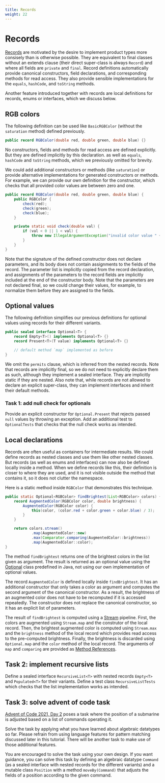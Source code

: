 ```yaml
---
title: Records
weight: 22
---
```


# Records

[Records](https://openjdk.java.net/jeps/395)
are motivated by the desire to implement product types
more consisely than is otherwise possible.
They are equivalent to final classes without an extends clause
(their direct super-class is always `Record`)
and where all fields are `private` and `final`.
Record definitions automatically provide canonical constructors,
field declarations, and corresponding methods for read access.
They also provide sensible implementations
for the `equals`, `hashCode`, and `toString` methods.

Another feature introduced together with records are
local definitions for records, enums or interfaces,
which we discuss below.

## RGB colors

The following definition can be used like `BasicRGBColor` 
(without the `saturation` method)
defined previously.

```java
public record RGBColor(double red, double green, double blue) {}
```

No constructors, fields and methods for read access are defined explicitly.
But they are defined implicitly by this declaration.
as well as `equals`, `hashCode` and `toString` methods,
which we previously omitted for brevity.

We could add additional constructors or methods (like `saturation`)
or provide alternative implementations for generated constructors or methods.
For example, we can provide our own definition for the constructor,
which checks that all provided color values are between zero and one.

```java
public record RGBColor(double red, double green, double blue) {
    public RGBColor {
        check(red);
        check(green);
        check(blue);
    }

    private static void check(double val) {
        if (val < 0 || 1 < val) {
            throw new IllegalArgumentException("invalid color value " + val);
        }
    }
}
```

Note that the signature of the defined constructor does not declare parameters,
and its body does not contain assignments to the fields of the record.
The parameter list is implicitly copied from the record declaration,
and assignments of the parameters to the record fields are implicitly included
at the end of the constructor body.
Note that the parameters are not declared final,
so we could change their values, for example, to normalize them
before they are assigned to the fields.

## Optional values

The following definition simplifies our previous definitions for optional values 
using records for their different variants.

```java
public sealed interface Optional<T> {
    record Empty<T>() implements Optional<T> {}
    record Present<T>(T value) implements Optional<T> {}

    // default method `map` implemented as before
}
```

We omit the `permits` clause, which is inferred from the nested records.
Note that records are implicitly final, 
so we do not need to explicitly declare them as such,
although they implement a sealed interface.
They are implicitly static if they are nested.
Also note that, 
while records are not allowed to declare an explicit super-class,
they can implement interfaces and inherit their default methods.

### Task 1: add null check for optionals

Provide an explicit constructor for `Optional.Present`
that rejects passed `null` values by throwing an exception.
Add an additional test to `OptionalTests`
that checks that the null check works as intended.

## Local declarations

Records are often useful as containers for intermediate results.
We could define records as nested classes and use them like other nested classes.
But records (as well as enums and interfaces) can now also be defined locally
inside a method.
When we define records like this, 
their definition is closer to where they are used,
and it is not visible outside the method that contains it,
so it does not clutter the namespace.

Here is a static method inside `RGBColor` that demonstrates this technique.

```java
public static Optional<RGBColor> findBrightest(List<RGBColor> colors) {
    record AugmentedColor(RGBColor color, double brightness) {
        AugmentedColor(RGBColor color) {
            this(color, (color.red + color.green + color.blue) / 3);
        }
    }

    return colors.stream()
            .map(AugmentedColor::new)
            .max(Comparator.comparing(AugmentedColor::brightness))
            .map(AugmentedColor::color);
}
```

The method `findBrightest` returns one of the brightest colors
in the list given as argument.
The result is returned as an optional value
using the
[Optional](https://docs.oracle.com/en/java/javase/17/docs/api/java.base/java/util/Optional.html)
class predefined in Java, 
not using our own implementation of optional values.

The record `AugmentedColor` is defined locally inside `findBrightest`.
It has an additional constructor that only takes a color as argument
and computes the second argument of the canonical constructor.
As a result, 
the brightness of an augmented color does not have to be recomputed
if it is accessed repeatedly.
The constructor does not replace the canonical constructor,
so it has an explicit list of parameters.

The result of `findBrightest` is computed using a
[Stream](https://docs.oracle.com/en/java/javase/17/docs/api/java.base/java/util/stream/Stream.html)
pipeline.
First, the colors are augmented using `Stream.map` 
and the construtor of the local record.
Then, the brightest augmented color is computed using `Stream.max`
and the `brightness` method of the local record
which provides read access to the pre-computed brightness.
Finally, the brightness is discarded using `Optional.map`
and the `color` method of the local record.
The arguments of `map` and `comparing` are provided as
[Method References](https://docs.oracle.com/javase/tutorial/java/javaOO/methodreferences.html).

## Task 2: implement recursive lists

Define a sealed interface `RecursiveList<T>` 
with nested records `Empty<T>` and `Populated<T>` for their variants.
Define a test class `RecursiveListTests`
which checks that the list implementation works as intended.

## Task 3: solve advent of code task

[Advent of Code 2021, Day 2](https://adventofcode.com/2021/day/2)
poses a task where the position of a submarine is adjusted
based on a list of commands operating it.

Solve the task 
by applying what you have learned about algebraic datatypes so far.
Please refrain from using language features for pattern matching
discussed later in this tutorial.
There will be another task to make use of those additional features.

You are encouraged to solve the task using your own design.
If you want guidance,
you can solve this task by defining an algebraic datatype `Command`
(as a sealed interface with nested records for the different variants)
and a mutable class `Position` with a method `moveBy(Command)`
that adjusts the fields of a position according to the given command.

